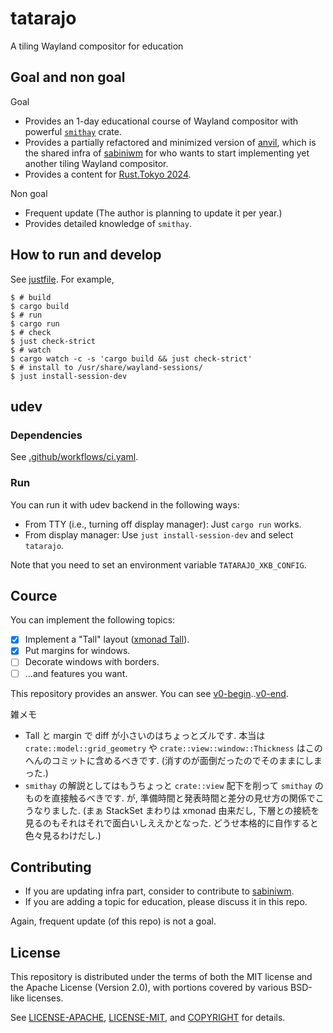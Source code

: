 # tatarajo

A tiling Wayland compositor for education

## Goal and non goal

Goal

- Provides an 1-day educational course of Wayland compositor with powerful [`smithay`](https://github.com/Smithay/smithay)
  crate.
- Provides a partially refactored and minimized version of [anvil](https://github.com/Smithay/smithay/tree/master/anvil), which
  is the shared infra of [sabiniwm](https://github.com/kenoss/sabiniwm) for who wants to start implementing yet another tiling
  Wayland compositor.
- Provides a content for [Rust.Tokyo 2024](https://rust.tokyo/).

Non goal

- Frequent update (The author is planning to update it per year.)
- Provides detailed knowledge of `smithay`.

## How to run and develop

See [justfile](./justfile). For example,

```shell
$ # build
$ cargo build
$ # run
$ cargo run
$ # check
$ just check-strict
$ # watch
$ cargo watch -c -s 'cargo build && just check-strict'
$ # install to /usr/share/wayland-sessions/
$ just install-session-dev
```

## udev

### Dependencies

See [.github/workflows/ci.yaml](.github/workflows/ci.yaml).

### Run

You can run it with udev backend in the following ways:

- From TTY (i.e., turning off display manager): Just `cargo run` works.
- From display manager: Use `just install-session-dev` and select `tatarajo`.

Note that you need to set an environment variable `TATARAJO_XKB_CONFIG`.

## Cource

You can implement the following topics:

- [x] Implement a "Tall" layout ([xmonad Tall](https://hackage.haskell.org/package/xmonad-0.18.0/docs/XMonad-Layout.html#t:Tall)).
- [x] Put margins for windows.
- [ ] Decorate windows with borders.
- [ ] ...and features you want.

This repository provides an answer. You can see
[v0-begin](https://github.com/kenoss/tatarajo/tree/v0-begin)..[v0-end](https://github.com/kenoss/tatarajo/tree/v0-end).

雑メモ

- Tall と margin で diff が小さいのはちょっとズルです. 本当は `crate::model::grid_geometry` や `crate::view::window::Thickness`
  はこのへんのコミットに含めるべきです. (消すのが面倒だったのでそのままにしまった.)
- `smithay` の解説としてはもうちょっと `crate::view` 配下を削って `smithay` のものを直接触るべきです.
  が, 準備時間と発表時間と差分の見せ方の関係でこうなりました.
  (まぁ StackSet まわりは xmonad 由来だし, 下層との接続を見るのもそれはそれで面白いしええかとなった.
  どうせ本格的に自作すると色々見るわけだし.)

## Contributing

- If you are updating infra part, consider to contribute to [sabiniwm](https://github.com/kenoss/sabiniwm).
- If you are adding a topic for education, please discuss it in this repo.

Again, frequent update (of this repo) is not a goal.

## License

This repository is distributed under the terms of both the MIT license and the
Apache License (Version 2.0), with portions covered by various BSD-like
licenses.

See [LICENSE-APACHE](LICENSE-APACHE), [LICENSE-MIT](LICENSE-MIT), and
[COPYRIGHT](COPYRIGHT) for details.
